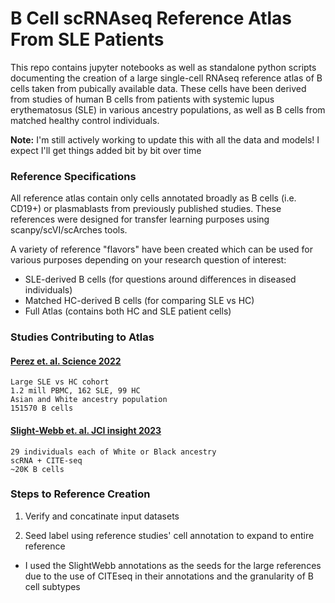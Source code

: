 # B Cell scRNAseq Reference Atlas From SLE Patients

This repo contains jupyter notebooks as well as standalone python scripts documenting the creation of a large single-cell RNAseq reference atlas of B cells taken from pubically available data. These cells have been derived from studies of human B cells from patients with systemic lupus erythematosus (SLE) in various ancestry populations, as well as B cells from matched healthy control individuals. 

**Note:** I'm still actively working to update this with all the data and models! I expect I'll get things added bit by bit over time

### Reference Specifications

All reference atlas contain only cells annotated broadly as B cells (i.e. CD19+) or plasmablasts from previously published studies. These references were designed for transfer learning purposes using scanpy/scVI/scArches tools. 

A variety of reference "flavors" have been created which can be used for various purposes depending on your research question of interest:
* SLE-derived B cells (for questions around differences in diseased individuals)
* Matched HC-derived B cells (for comparing SLE vs HC)
* Full Atlas (contains both HC and SLE patient cells)

### Studies Contributing to Atlas

#### [Perez et. al. Science 2022](https://pubmed.ncbi.nlm.nih.gov/35389781/) 

	Large SLE vs HC cohort
	1.2 mill PBMC, 162 SLE, 99 HC 
	Asian and White ancestry population
	151570 B cells


#### [Slight-Webb et. al. JCI insight 2023](https://pubmed.ncbi.nlm.nih.gov/37606045/)

	29 individuals each of White or Black ancestry
	scRNA + CITE-seq
	~20K B cells


### Steps to Reference Creation 

1. Verify and concatinate input datasets

2. Seed label using reference studies' cell annotation to expand to entire reference

- I used the SlightWebb annotations as the seeds for the large references due to the use of CITEseq in their annotations and the granularity of B cell subtypes

